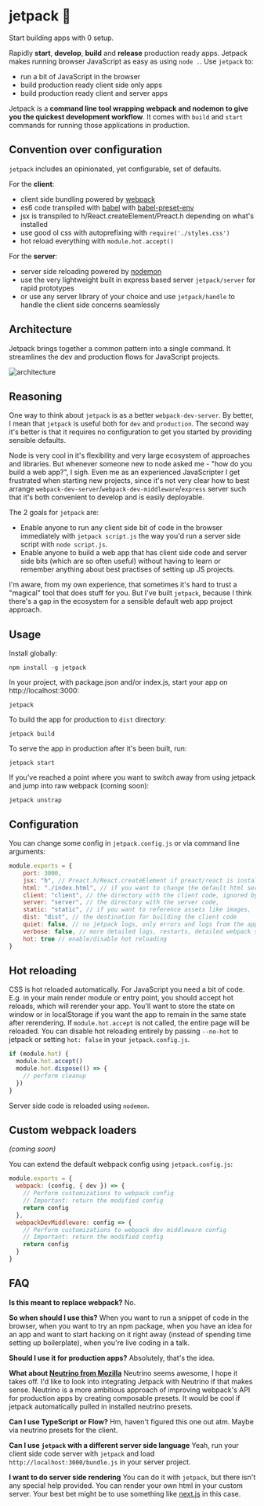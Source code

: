 # jetpack 🚀

Start building apps with 0 setup.

Rapidly **start**, **develop**, **build** and **release** production ready apps. Jetpack makes running browser JavaScript as easy as using `node .`. Use `jetpack` to:

* run a bit of JavaScript in the browser
* build production ready client side only apps
* build production ready client and server apps

Jetpack is a **command line tool wrapping webpack and nodemon to give you the quickest development workflow**. It comes with `build` and `start` commands for running those applications in production.

## Convention over configuration

`jetpack` includes an opinionated, yet configurable, set of defaults.

For the **client**:
- client side bundling powered by [webpack](https://webpack.js.org/)
- es6 code transpiled with [babel](https://babeljs.io/) with [babel-preset-env](https://babeljs.io/docs/plugins/preset-env/)
- jsx is transpiled to h/React.createElement/Preact.h depending on what's installed
- use good ol css with autoprefixing with `require('./styles.css')`
- hot reload everything with `module.hot.accept()`

For the **server**:

- server side reloading powered by [nodemon](github.com/nodemon/nodemon)
- use the very lightweight built in express based server `jetpack/server` for rapid prototypes
- or use any server library of your choice and use `jetpack/handle` to handle the client side concerns seamlessly

## Architecture

Jetpack brings together a common pattern into a single command. It streamlines the dev and production flows for JavaScript projects.

![architecture](https://user-images.githubusercontent.com/324440/34653944-29e868a2-f3ec-11e7-9a2e-994da2a2cda7.png)

## Reasoning

One way to think about `jetpack` is as a better `webpack-dev-server`. By better, I mean that `jetpack` is useful both for `dev` and `production`. The second way it's better is that it requires no configuration to get you started by providing sensible defaults.

Node is very cool in it's flexibility and very large ecosystem of approaches and libraries. But whenever someone new to node asked me - "how do you build a web app?", I sigh. Even me as an experienced JavaScripter I get frustrated when starting new projects, since it's not very clear how to best arrange `webpack-dev-server`/`webpack-dev-middleware`/`express` server such that it's both convenient to develop and is easily deployable.

The 2 goals for `jetpack` are:

* Enable anyone to run any client side bit of code in the browser immediately with `jetpack script.js` the way you'd run a server side script with `node script.js`.
* Enable anyone to build a web app that has client side code and server side bits (which are so often useful) without having to learn or remember anything about best practises of setting up JS projects.

I'm aware, from my own experience, that sometimes it's hard to trust a "magical" tool that does stuff for you. But I've built `jetpack`, because I think there's a gap in the ecosystem for a sensible default web app project approach.

## Usage

Install globally:

    npm install -g jetpack

In your project, with package.json and/or index.js, start your app on http://localhost:3000:

    jetpack

To build the app for production to `dist` directory:

    jetpack build

To serve the app in production after it's been built, run:

    jetpack start

If you've reached a point where you want to switch away from using jetpack and jump into raw webpack (coming soon):

    jetpack unstrap

## Configuration

You can change some config in `jetpack.config.js` or via command line arguments:

```js
module.exports = {
    port: 3000,
    jsx: "h", // Preact.h/React.createElement if preact/react is installed
    html: "./index.html", // if you want to change the default html served
    client: "client", // the directory with the client code, ignored by nodemon
    server: "server", // the directory with the server code,
    static: "static", // if you want to reference assets like images,
    dist: "dist", // the destination for building the client code
    quiet: false, // no jetpack logs, only errors and logs from the app,
    verbose: false, // more detailed logs, restarts, detailed webpack stats,
    hot: true // enable/disable hot reloading
}
```

## Hot reloading

CSS is hot reloaded automatically. For JavaScript you need a bit of code. E.g. in your main render module or entry point, you should accept hot reloads, which will rerender your app. You'll want to store the state on window or in localStorage if you want the app to remain in the same state after rerendering. If `module.hot.accept` is not called, the entire page will be reloaded. You can disable hot reloading entirely by passing `--no-hot` to jetpack or setting `hot: false` in your `jetpack.config.js`.

```js
if (module.hot) {
  module.hot.accept()
  module.hot.dispose(() => {
    // perform cleanup
  })
}
```

Server side code is reloaded using `nodemon`.

## Custom webpack loaders

*(coming soon)*

You can extend the default webpack config using `jetpack.config.js`:

```js
module.exports = {
  webpack: (config, { dev }) => {
    // Perform customizations to webpack config
    // Important: return the modified config
    return config
  },
  webpackDevMiddleware: config => {
    // Perform customizations to webpack dev middleware config
    // Important: return the modified config
    return config
  }
}
```

## FAQ

**Is this meant to replace webpack?** No.

**So when should I use this?** When you want to run a snippet of code in the browser, when you want to try an npm package, when you have an idea for an app and want to start hacking on it right away (instead of spending time setting up boilerplate), when you're live coding in a talk.

**Should I use it for production apps?** Absolutely, that's the idea.

**What about [Neutrino from Mozilla](https://neutrino.js.org/)** Neutrino seems awesome, I hope it takes off. I'd like to look into integrating Jetpack with Neutrino if that makes sense. Neutrino is a more ambitious approach of improving webpack's API for production apps by creating composable presets. It would be cool if jetpack automatically pulled in installed neutrino presets.

**Can I use TypeScript or Flow?** Hm, haven't figured this one out atm. Maybe via neutrino presets for the client.

**Can I use `jetpack` with a different server side language** Yeah, run your client side code server with `jetpack` and load `http://localhost:3000/bundle.js` in your server project.

**I want to do server side rendering** You can do it with `jetpack`, but there isn't any special help provided. You can render your own html in your custom server. Your best bet might be to use something like [next.js](https://github.com/zeit/next.js) in this case.
